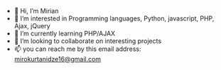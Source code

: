 - 👋 Hi, I’m Mirian 
- 👀 I’m interested in Programming languages, Python, javascript, PHP, Ajax, jQuery
- 🌱 I’m currently learning PHP/AJAX
- 💞️ I’m looking to collaborate on interesting projects
- 📫 you can reach me  by this email address: mirokurtanidze16@gmail.com
